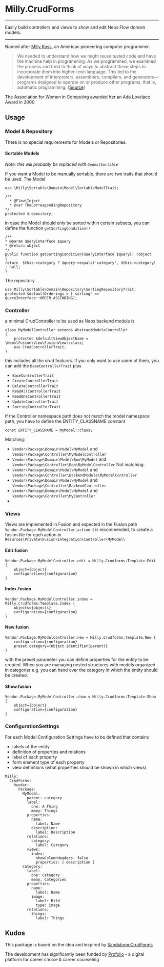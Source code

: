# Milly.CrudForms
***
Easily build controllers and views to show and edit Neos.Flow domain models. 
***
Named after [Milly Koss](https://en.wikipedia.org/wiki/Milly_Koss), an American pioneering computer programmer.
> We needed to understand 
> how we might reuse tested code and have the machine help in programming. As we
> programmed, we examined the process and tried to think of ways to abstract these 
> steps to incorporate them into higher-level language. This led to the development
> of interpreters, assemblers, compilers, and generators—programs designed to operate 
> on or produce other programs, that is, automatic programming. ([Source](https://en.wikipedia.org/wiki/Automatic_programming))

The Association for Women in Computing awarded her an Ada Lovelace Award in 2000.
## Usage
### Model & Repository
There is no special requirements for Models or Repositories.
#### Sortable Models
*Note: this will probably be replaced with ``Gedmo\Sortable``*

If you want a Model to be manually sortable, there are two traits that should be used.
The Model
```
use \Milly\Sortable\Domain\Model\SortableModelTrait;

/**
  * @Flow\Inject
  * @var TheCorrespondingRepository
*/
protected $repository;
```
in case the Model should only be sorted within certain subsets, you can define the function ``getSortingCondition()``
```
/**
* @param QueryInterface $query
* @return object
*/
public function getSortingCondition(QueryInterface $query): ?object
{
return  $this->category ? $query->equals('category', $this->category) : null;
}
```
The repository
```
use Milly\Sortable\Domain\Repository\SortingRepositoryTrait;
protected $defaultOrderings = ['sorting' => QueryInterface::ORDER_ASCENDING];
```
### Controller
a minimal CrudController to be used as Neos backend module is
```
class MyModelController extends AbstractModuleController
{
    protected $defaultViewObjectName = \Neos\Fusion\View\FusionView::class;
    use CrudControllerTrait;
}
```
this includes all the crud features. If you only want to use some of them, you can add the ``BaseControllerTrait`` plus 
* ``BaseControllerTrait``
* ``CreateControllerTrait``
* ``DeleteControllerTrait``
* ``ReadAllControllerTrait``
* ``ReadOneControllerTrait``
* ``UpdateControllerTrait``
* ``SortingControllerTrait``

If the Controller namespace path does not match the model namespace path, you have to define the ENTITY_CLASSNAME constant

```
const ENTITY_CLASSNAME = MyModel::class;
```

Matching: 
* ``Vendor\Package\Domain\Model\MyModel`` and ``Vendor\Package\Controller\MyModelController``
* ``Vendor\Package\Domain\Model\Boo\MyModel`` and ``Vendor\Package\Controller\Boo\MyModelController``
Not matching:
* ``Vendor\Package\Domain\Model\MyModel`` and ``Vendor\Package\Controller\BackendModule\MyModelController``
* ``Vendor\Package\Domain\Model\MyModel`` and ``Vendor\Package\Controller\BackendController``
* ``Vendor\Package\Domain\Model\MyModel`` and ``Vendor\Package\Controller\MyController``
* 
### Views
Views are implemented in Fusion and expected in the Fusion path ``Vendor.Package.MyModelController.action`` it is recommended,
to create a fusion file for each action in ``Resurces\Private\Fusion\Integration\Controller\MyModel\``

#### Edit.fusion
```
Vendor.Package.MyModelController.edit = Milly.Crudforms:Template.Edit {
    object={object} 
    configuration={configuration}
}
```

#### Index.fusion
```
Vendor.Package.MyModelController.index = Milly.Crudforms:Template.Index {
    objects={objects}
    configuration={configuration}
}
```

#### New.fusion
```
Vendor.Package.MyModelController.new = Milly.Crudforms:Template.New {
    configuration={configuration} 
    preset.category={Object.identifier(parent)}
}
```
with the preset parameter you can define properties for the entity to be created. When you are managing nested structures
with models organized in categorier e.g. you can hand over the category in which the entity should be created.

#### Show.fusion
```
Vendor.Package.MyModelController.show = Milly.Crudforms:Template.Show {
    object={object} 
    configuration={configuration}
}
```
### ConfigurationSettings
For each Model Configuration Settings have to be defined that contains
* labels of the entity
* definition of properties and relations
* label of each property
* form element type of each property
* view definitions (what properties should be shown in which views)

```
Milly:
  CrudForms:
    Vendor:
      Package:
        MyModel:
          parent: category
          label:
            one: A Thing
            many: Things
          properties:
            name:
              label: Name
            description:
              label: Description
          relations:
            category:
              label: Category
          views:
            index:
              showColumnHeaders: false
              properties: [ description ]
        Category:
          label:
            one: Category
            many: Categories
          properties:
            name:
              label: Name
            image:
              label: Bild
              type: image
          relations:
            things:
              label: Things
```

## Kudos
This package is based on the idea and inspired by [Sandstorm.CrudForms](https://github.com/sandstorm/CrudForms)

The development has significantly been funded by [Profolio](https://www.profolio.ch/) - a digital platform for career choice & career counseling
